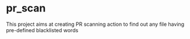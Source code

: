 # pr_scan
  This project aims at creating PR scanning action to find out any file having pre-defined blacklisted words

